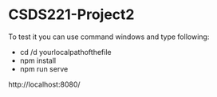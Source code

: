 # CSDS221-Project2

To test it you can use command windows and type following:

- cd /d yourlocalpathofthefile 
- npm install
- npm run serve 


http://localhost:8080/
